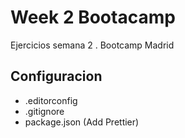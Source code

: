 # Week 2 Bootacamp

Ejercicios semana 2 . Bootcamp Madrid

## Configuracion

- .editorconfig
- .gitignore
- package.json (Add Prettier)
